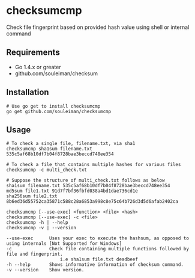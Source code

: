 checksumcmp
=========
Check file fingerprint based on provided hash value using shell or internal command

Requirements
------------
* Go 1.4.x or greater
* github.com/souleiman/checksum

## Installation
    # Use go get to install checksumcmp
    go get github.com/souleiman/checksumcmp

Usage
------------
    # To check a single file, filename.txt, via sha1
    checksumcmp sha1sum filename.txt 535c5af68b10df7b04f8728bae3beccd748ee354

    # To check a file that contains multiple hashes for various files
    checksumcmp -c multi_check.txt

    # Suppose the structure of multi_check.txt follows as below
    sha1sum filename.txt 535c5af68b10df7b04f8728bae3beccd748ee354
    md5sum file1.txt 91d7f7bf36fbfd038a4bd1dae736cd1e
    sha256sum file2.txt 8b6ed36d55752ca35871c588c28a6853a998c8e75c64b726d3d5d6afab2402ca

``` 
checksumcmp [--use-exec] <function> <file> <hash>
checksumcmp [--use-exec] -c <file>
checksumcmp -h | --help
checksumcmp -v | --version

--use-exec      Uses your exec to execute the hashsum, as opposed to using internals [Not Supported for Windows]
-c              Check file containing multiple functions followed by file and fingerprint.
                    i.e sha1sum file.txt deadbeef
-h --help       Shows informative information of checksum command.
-v --version    Show version.
```
